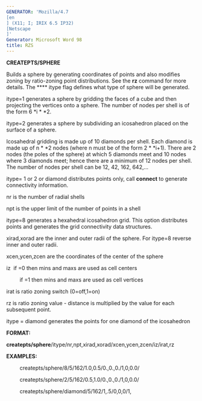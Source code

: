 ```yaml
---
GENERATOR: 'Mozilla/4.7 
[en
] (X11; I; IRIX 6.5 IP32) 
[Netscape
]'
Generator: Microsoft Word 98
title: RZS
---
```


 **CREATEPTS/SPHERE**

Builds a sphere by generating coordinates of points and also modifies
zoning by ratio-zoning point distributions. See the **rz** command for
more details. The **** itype flag defines what type of sphere will be
generated.

itype=1 generates a sphere by gridding the faces of a cube and then
projecting the vertices onto a sphere. The number of nodes per shell is
of the form 6
*i
*
*2.

itype=2 generates a sphere by subdividing an icosahedron placed on the
surface of a sphere.

Icosahedral gridding is made up of 10 diamonds per shell. Each diamond
is made up of n
*
*2 nodes (where n must be of the form 2
*
*i+1). There
are 2 nodes (the poles of the sphere) at which 5 diamonds meet and 10
nodes where 3 diamonds meet; hence there are a minimum of 12 nodes per
shell. The number of nodes per shell can be 12, 42, 162, 642,...

itype= 1 or 2 or diamond distributes points only, call **connect** to
generate connectivity information.

nr is the number of radial shells

npt is the upper limit of the number of points in a shell

itype=8 generates a hexahedral icosahedron grid. This option distributes
points and generates the grid connectivity data structures.

xirad,xorad are the inner and outer radii of the sphere. For itype=8
reverse inner and outer radii.

xcen,ycen,zcen are the coordinates of the center of the sphere

iz  if =0 then mins and maxs are used as cell centers

         if =1 then mins and maxs are used as cell vertices

irat is ratio zoning switch (0=off,1=on)

rz is ratio zoning value - distance is multiplied by the value for each
subsequent point.

itype = diamond generates the points for one diamond of the icosahedron

**FORMAT:**

**createpts/sphere**/itype/nr,npt,xirad,xorad/xcen,ycen,zcen/iz/irat,rz



**EXAMPLES:**

         createpts/sphere/8/5/162/1.0,0.5/0.,0.,0./1,0,0.0/

         createpts/sphere/2/5/162/0.5,1.0/0.,0.,0./1,0,0.0/

         createpts/sphere/diamond/5/162/1,.5/0,0,0/1,

 

